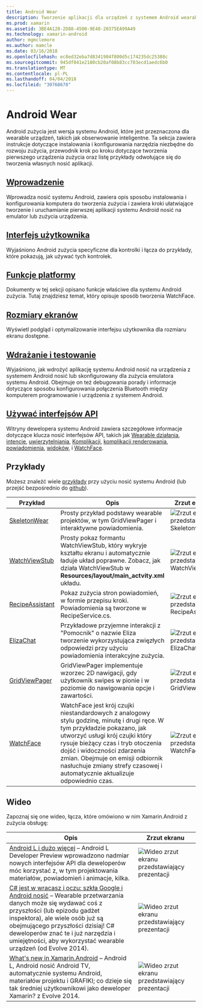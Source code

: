 ```yaml
---
title: Android Wear
description: Tworzenie aplikacji dla urządzeń z systemem Android wearable.
ms.prod: xamarin
ms.assetid: 3BE4A128-2D88-4500-9E48-20375EA99A49
ms.technology: xamarin-android
author: mgmclemore
ms.author: mamcle
ms.date: 03/16/2018
ms.openlocfilehash: ec8ed32eba7d8341904f800d5c174235dc25388c
ms.sourcegitcommit: 945df041e2180cb20af08b83cc703ecd1aedc6b0
ms.translationtype: MT
ms.contentlocale: pl-PL
ms.lasthandoff: 04/04/2018
ms.locfileid: "30768678"
---
```

# <a name="android-wear"></a>Android Wear

Android zużycia jest wersja systemu Android, które jest przeznaczona dla wearable urządzeń, takich jak obserwowanie inteligentne. Ta sekcja zawiera instrukcje dotyczące instalowania i konfigurowania narzędzia niezbędne do rozwoju zużycia, przewodnik krok po kroku dotyczące tworzenia pierwszego urządzenia zużycia oraz listę przykłady odwołujące się do tworzenia własnych nosić aplikacji.

##  <a name="getting-startedandroidwearget-startedindexmd"></a>[Wprowadzenie](~/android/wear/get-started/index.md)

Wprowadza nosić systemu Android, zawiera opis sposobu instalowania i konfigurowania komputera do tworzenia zużycia i zawiera kroki ułatwiające tworzenie i uruchamianie pierwszej aplikacji systemu Android nosić na emulator lub zużycia urządzenia.

##  <a name="user-interfaceandroidwearuser-interfaceindexmd"></a>[Interfejs użytkownika](~/android/wear/user-interface/index.md)

Wyjaśniono Android zużycia specyficzne dla kontrolki i łącza do przykłady, które pokazują, jak używać tych kontrolek.

##  <a name="platform-featuresandroidwearplatformindexmd"></a>[Funkcje platformy](~/android/wear/platform/index.md)

Dokumenty w tej sekcji opisano funkcje właściwe dla systemu Android zużycia. Tutaj znajdziesz temat, który opisuje sposób tworzenia WatchFace.

##  <a name="screen-sizesandroidwearscreen-sizesmd"></a>[Rozmiary ekranów](~/android/wear/screen-sizes.md)

Wyświetl podgląd i optymalizowanie interfejsu użytkownika dla rozmiaru ekranu dostępne.

##  <a name="deployment--testingandroidweardeploy-testindexmd"></a>[Wdrażanie i testowanie](~/android/wear/deploy-test/index.md)

Wyjaśniono, jak wdrożyć aplikację systemu Android nosić na urządzenia z systemem Android nosić lub skonfigurowany dla zużycia emulatora systemu Android. Obejmuje on też debugowania porady i informacje dotyczące sposobu konfigurowania połączenia Bluetooth między komputerem programowanie i urządzenia z systemem Android.

##  <a name="wear-apishttpsdeveloperandroidcomreferenceandroidsupportwearable"></a>[Używać interfejsów API](https://developer.android.com/reference/android/support/wearable)

Witryny dewelopera systemu Android zawiera szczegółowe informacje dotyczące klucza nosić interfejsów API, takich jak [Wearable działania](https://developer.android.com/reference/android/support/wearable/activity/package-summary.html), [intencje](https://developer.android.com/reference/com/google/android/wearable/intent/package-summary.html), [uwierzytelniania](https://developer.android.com/reference/android/support/wearable/authentication/package-summary.html), [ Komplikacji](https://developer.android.com/reference/android/support/wearable/complications/package-summary.html), [komplikacji renderowania](https://developer.android.com/reference/android/support/wearable/complications/rendering/package-summary.html), [powiadomienia](https://developer.android.com/reference/android/support/wearable/notifications/package-summary.html), [widoków](https://developer.android.com/reference/android/support/wearable/view/package-summary.html), i [WatchFace](https://developer.android.com/reference/android/support/wearable/watchface/package-summary.html).



## <a name="samples"></a>Przykłady

Możesz znaleźć wiele [przykłady](https://developer.xamarin.com/samples/android/Android%20Wear/) przy użyciu nosić systemu Android (lub przejść bezpośrednio do [github](https://github.com/xamarin/monodroid-samples/tree/master/wear)). 

|Przykład|Opis|Zrzut ekranu|
|--- |--- |--- |
|[SkeletonWear](https://developer.xamarin.com/samples/SkeletonWear/)|Prosty przykład podstawy wearable projektów, w tym GridViewPager i interaktywne powiadomienia.|![Zrzut ekranu przedstawiający Skeletonwear](images/skeleton.png)|
|[WatchViewStub](https://developer.xamarin.com/samples/WatchViewStub/)|Prosty pokaz formantu WatchViewStub, który wykryje kształtu ekranu i automatycznie ładuje układ poprawne.  Zobacz, jak działa WatchViewStub w **Resources/layout/main_actvity.xml** układu.|![Zrzut ekranu przedstawiający WatchViewStub](images/watchview.png)|
|[RecipeAssistant](https://developer.xamarin.com/samples/RecipeAssistant/)|Pokaz zużycia stron powiadomień, w formie przepisu kroki. Powiadomienia są tworzone w RecipeService.cs.|![Zrzut ekranu przedstawiający RecipeAssistant](images/recipeassist.png)|
|[ElizaChat](https://developer.xamarin.com/samples/ElizaChat/)|Przykładowe przyjemne interakcji z "Pomocnik" o nazwie Eliza tworzenie wykorzystująca zwięzłych odpowiedzi przy użyciu powiadomienia interakcyjne zużycia.|![Zrzut ekranu przedstawiający ElizaChat](images/eliza.png)|
|[GridViewPager](https://developer.xamarin.com/samples/GridViewPager/)|GridViewPager implementuje wzorzec 2D nawigacji, gdy użytkownik swipes w pionie i w poziomie do nawigowania opcje i zawartości.|![Zrzut ekranu przedstawiający GridViewPager](images/gridviewpager.png)|
|[WatchFace](https://developer.xamarin.com/samples/monodroid/wear/WatchFace)|WatchFace jest krój czujki niestandardowych z analogowy stylu godzinę, minutę i drugi ręce. W tym przykładzie pokazano, jak utworzyć usługi krój czujki który rysuje bieżący czas i tryb otoczenia dojść i widoczności zdarzenia zmian. Obejmuje on emisji odbiornik nasłuchuje zmiany strefy czasowej i automatycznie aktualizuje odpowiednio czas.|![Zrzut ekranu przedstawiający WatchFace](images/gridviewpager.png)|


##  <a name="videos"></a>Wideo

Zapoznaj się one wideo, łącza, które omówiono w nim Xamarin.Android z zużycia obsługę:

|Opis|Zrzut ekranu|
|--- |--- |
|[Android L i dużo więcej](http://blog.xamarin.com/webinar-recording-android-l-and-so-much-more/) &ndash; Android L Developer Preview wprowadzono nadmiar nowych interfejsów API dla deweloperów móc korzystać z, w tym projektowania materiałów, powiadomień i animacje, kilka.|![Wideo zrzut ekranu przedstawiający prezentacji](images/video-android-l.png)|
|[C# jest w wracasz i oczu: szkła Google i Android nosić](https://www.youtube.com/watch?v=80H8tXByZQc) &ndash; Wearable przetwarzania danych może się wydawać coś z przyszłości (lub epizodu gadżet inspektora), ale wiele osób już są obejmującego przyszłości dzisiaj! C# deweloperów znać te i już narzędzia i umiejętności, aby wykorzystać wearable urządzeń (od Evolve 2014).|![Wideo zrzut ekranu przedstawiający prezentacji](images/video-eyes-ears.png)|
|[What's new in Xamarin.Android](https://www.youtube.com/watch?v=Gpqc2XZIQfU) &ndash; Android L, Android nosić Android TV, automatycznie systemu Android, materiałów projektu i GRAFIKI; co dzieje się tak średniej użytkownikowi jako deweloper Xamarin? z Evolve 2014.|![Wideo zrzut ekranu przedstawiający prezentacji](Images/video-whats-new.png)|


<!--

March 18
http://blog.xamarin.com/android-wear/

August 14
http://blog.xamarin.com/android-l-developer-preview-android-wear-support/

August 27
http://blog.xamarin.com/tips-for-your-first-android-wear-app/

Watch Face
https://github.com/Redth/Xamarin.Wear.WatchFace
-->

